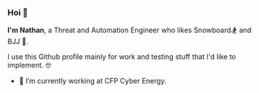 ### Hoi 👋

**I'm Nathan**, a Threat and Automation Engineer who likes Snowboard🏂 and BJJ 🥋.

I use this Github profile mainly for work and testing stuff that I'd like to implement. 🤓

- 🔭 I’m currently working at CFP Cyber Energy.

